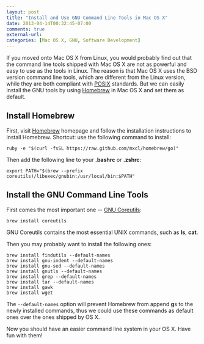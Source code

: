 ```yaml
---
layout: post
title: "Install and Use GNU Command Line Tools in Mac OS X"
date: 2013-04-14T00:32:45-07:00
comments: true
external-url: 
categories: [Mac OS X, GNU, Software Development]
---
```


If you moved onto Mac OS X from Linux, you would probably find out that the
command line tools shipped with Mac OS X are not as powerful and easy to use as
the tools in Linux. The reason is that Mac OS X uses the BSD version command
line tools, which are different from the Linux version, while they are both
compliant with [POSIX][] standards. But we can easily install the GNU tools by
using [Homebrew][] in Mac OS X and set them as default.

<!-- more -->

## Install Homebrew

First, visit [Homebrew][] homepage and follow the installation instructions to
install Homebrew. Shortcut: use the following command to install:

    ruby -e "$(curl -fsSL https://raw.github.com/mxcl/homebrew/go)"

Then add the following line to your **.bashrc** or **.zshrc**:

    export PATH="$(brew --prefix coreutils)/libexec/gnubin:/usr/local/bin:$PATH"

## Install the GNU Command Line Tools

First comes the most important one -- [GNU Coreutils][]:

    brew install coreutils

GNU Coreutils contains the most essential UNIX commands, such as **ls**,
**cat**.

Then you may probably want to install the following ones:

    brew install findutils --default-names
    brew install gnu-indent --default-names
    brew install gnu-sed --default-names
    brew install gnutls --default-names
    brew install grep --default-names
    brew install tar --default-names
    brew install gawk
    brew install wget

The `--default-names` option will prevent Homebrew from append **g**s to the
newly installed commands, thus we could use these commands as default ones over
the ones shipped by OS X.

Now you should have an easier command line system in your OS X. Have fun with
them!





[Homebrew]: http://brew.sh
[POSIX]: http://en.wikipedia.org/wiki/POSIX
[GNU Coreutils]: http://en.wikipedia.org/wiki/GNU_Core_Utilities
